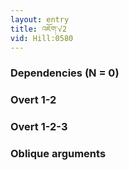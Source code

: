 ```yaml
---
layout: entry
title: འཇོག་√2
vid: Hill:0580
---
```

### Dependencies (N = 0)


### Overt 1-2


### Overt 1-2-3


### Oblique arguments
